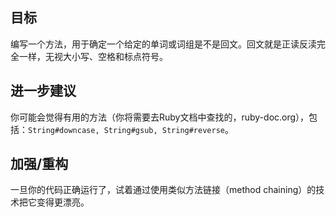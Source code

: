 <!-- Please put your translation here and with the same style in README.md -->
## 目标

编写一个方法，用于确定一个给定的单词或词组是不是回文。回文就是正读反渎完全一样，无视大小写、空格和标点符号。

## 进一步建议

你可能会觉得有用的方法（你将需要去Ruby文档中查找的，ruby-doc.org），包括：`String#downcase, String#gsub, String#reverse`。

## 加强/重构

一旦你的代码正确运行了，试着通过使用类似方法链接（method chaining）的技术把它变得更漂亮。
